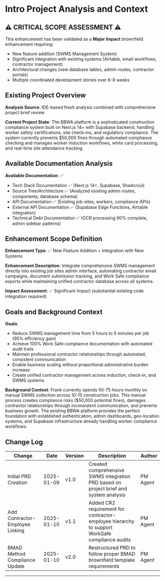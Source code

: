 # Intro Project Analysis and Context

## ⚠️ CRITICAL SCOPE ASSESSMENT ⚠️

This enhancement has been validated as a **Major Impact** brownfield enhancement requiring:
- New feature addition (SWMS Management System)
- Significant integration with existing systems (Airtable, email workflows, contractor management)
- Architectural changes (new database tables, admin routes, contractor portals)
- Multiple coordinated development stories over 6-8 weeks

## Existing Project Overview

**Analysis Source**: IDE-based fresh analysis combined with comprehensive project brief review

**Current Project State**: 
The BBWA platform is a sophisticated construction compliance system built on Next.js 14+ with Supabase backend, handling worker safety certifications, site check-ins, and regulatory compliance. The system currently prevents $50,000 fines through automated compliance checking and manages worker induction workflows, white card processing, and real-time site attendance tracking.

## Available Documentation Analysis

**Available Documentation**: ✅
- Tech Stack Documentation ✅ (Next.js 14+, Supabase, Shadcn/ui)
- Source Tree/Architecture ✅ (Analyzed existing admin routes, components, database schema)  
- API Documentation ✅ (Existing job-sites, workers, compliance APIs)
- External API Documentation ✅ (Supabase Edge Functions, Airtable integration)
- Technical Debt Documentation ✅ (OCR processing 90% complete, admin sidebar patterns)

## Enhancement Scope Definition

**Enhancement Type**: ✅ New Feature Addition + Integration with New Systems

**Enhancement Description**: 
Integrate comprehensive SWMS management directly into existing job sites admin interface, automating contractor email campaigns, document submission tracking, and Work Safe compliance exports while maintaining unified contractor database across all systems.

**Impact Assessment**: ✅ Significant Impact (substantial existing code integration required)

## Goals and Background Context

**Goals**:
- Reduce SWMS management time from 5 hours to 5 minutes per job (95% efficiency gain)
- Achieve 100% Work Safe compliance documentation with automated audit trails
- Maintain professional contractor relationships through automated, consistent communication
- Enable business scaling without proportional administrative burden increase
- Create unified contractor management across induction, check-in, and SWMS systems

**Background Context**:
Frank currently spends 50-75 hours monthly on manual SWMS collection across 10-15 construction jobs. This manual process creates compliance risks ($50,000 potential fines), damages contractor relationships through inconsistent communication, and prevents business growth. The existing BBWA platform provides the perfect foundation with established authentication, admin dashboards, geo-location systems, and Supabase infrastructure already handling worker compliance workflows.

## Change Log

| Change | Date | Version | Description | Author |
|--------|------|---------|-------------|---------|
| Initial PRD Creation | 2025-01-09 | v1.0 | Created comprehensive SWMS integration PRD based on project brief and system analysis | PM Agent |
| Add Contractor-Employee Linking | 2025-01-10 | v1.1 | Added CR2 requirement for contractor-employee hierarchy to support WorkSafe compliance audits | PM Agent |
| BMAD Method Compliance Update | 2025-01-10 | v2.0 | Restructured PRD to follow proper BMAD brownfield template requirements | PM Agent |

---
